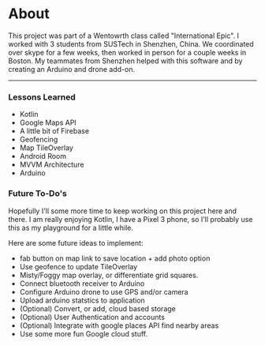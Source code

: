 # About
This project was part of a Wentowrth class called "International Epic".  I worked with 3 students from
SUSTech in Shenzhen, China.  We coordinated over skype for a few weeks, then worked in person for a couple weeks
in Boston.  My teammates from Shenzhen helped with this software and by creating an Arduino and drone add-on.

---
### Lessons Learned
-  Kotlin
-  Google Maps API
-  A little bit of Firebase
-  Geofencing
-  Map TileOverlay
-  Android Room
-  MVVM Architecture
-  Arduino

### Future To-Do's
Hopefully I'll some more time to keep working on this project here and there.
I am really enjoying Kotlin, I have a Pixel 3 phone, so I'll probably use
this as my playground for a little while. 

Here are some future ideas to implement:
 *  fab button on map link to save location + add photo option
 *  Use geofence to update TileOverlay
 *  Misty/Foggy map overlay, or differentiate grid squares.
 *  Connect bluetooth receiver to Arduino
 *  Configure Arduino drone to use GPS and/or camera
 *  Upload arduino statstics to application
 *  (Optional) Convert, or add, cloud based storage
 *  (Optional) User Authentication and accounts
 *  (Optional) Integrate with google places API find nearby areas
 *  Use some more fun Google cloud stuff.


